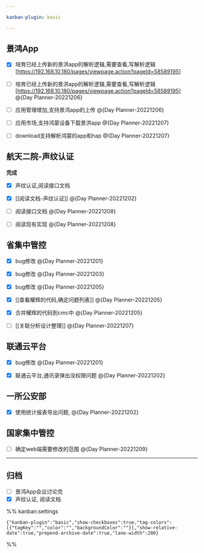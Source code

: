 ```yaml
---

kanban-plugin: basic

---
```


## 景鸿App

- [x] 培育已经上传新的景洪app的解析逻辑,需要查看,写解析逻辑[https://192.168.10.180/pages/viewpage.action?pageId=58589195]
- [ ] 培育已经上传新的景洪app的解析逻辑,需要查看,写解析逻辑[https://192.168.10.180/pages/viewpage.action?pageId=58589195] @{Day Planner-20221206}
- [ ] 应用管理增加,支持景鸿app的上传 @{Day Planner-20221206}
- [ ] 应用市场,支持鸿蒙设备下载景洪app @{Day Planner-20221207}
- [ ] download支持解析鸿蒙的app和hap @{Day Planner-20221207}


## 航天二院-声纹认证

**完成**
- [x] 声纹认证,阅读接口文档
- [x] [[阅读文档-声纹认证]] @{Day Planner-20221202}
- [ ] 阅读接口文档 @{Day Planner-20221208}
- [ ] 阅读现有实现 @{Day Planner-20221208}


## 省集中管控

- [x] bug修改 @{Day Planner-20221201}
- [x] bug修改 @{Day Planner-20221203}
- [x] bug修改 @{Day Planner-20221205}
- [x] [[查看耀辉的代码,确定问题列表]] @{Day Planner-20221205}
- [x] 合并耀辉的代码到cmc中 @{Day Planner-20221205}
- [ ] [[关联分析设计整理]] @{Day Planner-20221207}


## 联通云平台

- [x] bug修改 @{Day Planner-20221201}
- [x] 联通云平台,通讯录弹出没权限问题 @{Day Planner-20221202}


## 一所公安部

- [x] 使用统计报表导出问题, @{Day Planner-20221202}


## 国家集中管控

- [ ] 确定web端需要修改的范围 @{Day Planner-20221209}


***

## 归档

- [ ] 景鸿App会议讨论完
- [x] 声纹认证, 阅读文档

%% kanban:settings
```
{"kanban-plugin":"basic","show-checkboxes":true,"tag-colors":[{"tagKey":"","color":"","backgroundColor":""}],"show-relative-date":true,"prepend-archive-date":true,"lane-width":280}
```
%%